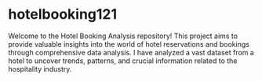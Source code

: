 # hotelbooking121
Welcome to the Hotel Booking Analysis repository! This project aims to provide valuable insights into the world of hotel reservations and bookings through comprehensive data analysis. I have analyzed a vast dataset from a hotel to uncover trends, patterns, and crucial information related to the hospitality industry.
